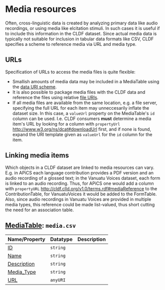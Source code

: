 # Media resources

Often, cross-linguistic data is created by analyzing primary data like audio recordings,
or using media like elcitation stimuli. In such cases it is useful if to include this
information in the CLDF dataset. Since actual media data is typically not suitable for
inclusion in tabular data formats like CSV, CLDF specifies a scheme to reference media
via URL and media type.


## URLs

Specification of URLs to access the media files is quite flexible:
- Smallish amounts of media data may be included in a
  MediaTable using the [data URI scheme](https://en.wikipedia.org/wiki/Data_URI_scheme).
- It is also possible to package media files with the CLDF data and reference the files
  using relative [file URIs](https://en.wikipedia.org/wiki/File_URI_scheme).
- If all media files are available from the same location, e.g. a file server, specifying
  the full URL for each item may unneccesarily inflate the dataset size. In this case,
  a `valueUrl` property on the MediaTable's `id` column can be used. I.e. CLDF consumers
  **must** determine a media item's URL by looking for a column with `propertyUrl` 
  http://www.w3.org/ns/dcat#downloadUrl first, and if none is found, expand the
  URI template given as `valueUrl` for the `id` column for the item.


## Linking media items

Which objects in a CLDF dataset are linked to media resources can vary. E.g. in APiCS
each language contribution provides a PDF version and an audio recording of a glossed
text; in the Vanuatu Voices dataset, each form is linked to an audio recording.
Thus, for APiCS one would add a column with `propertyURL` 
http://cldf.clld.org/v1.0/terms.rdf#mediaReference
to the ContributionTable, for VanuatuVoices it would be added to the FormTable. Also,
since audio recordings in Vanuatu Voices are provided in multiple media types, this
reference could be made list-valued, thus short cutting the need for an association table.

## [MediaTable](http://cldf.clld.org/v1.0/terms.rdf#MediaTable): `media.csv`

Name/Property | Datatype | Description
 --- | --- | --- 
[ID](http://cldf.clld.org/v1.0/terms.rdf#id) | `string` | 
[Name](http://cldf.clld.org/v1.0/terms.rdf#name) | `string` | 
[Description](http://cldf.clld.org/v1.0/terms.rdf#description) | `string` | 
[Media_Type](http://www.w3.org/ns/dcat#mediaType) | `string` | 
[URL](http://www.w3.org/ns/dcat#downloadUrl) | `anyURI` | 